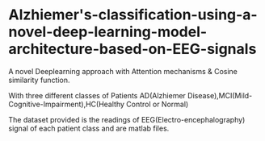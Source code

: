 # Alzhiemer's-classification-using-a-novel-deep-learning-model-architecture-based-on-EEG-signals

A novel Deeplearning approach with Attention mechanisms & Cosine similarity function.

With three different classes of Patients AD(Alzhiemer Disease),MCI(Mild-Cognitive-Impairment),HC(Healthy Control or Normal)

The dataset provided is the readings of EEG(Electro-encephalography) signal of each patient class and are matlab files.
